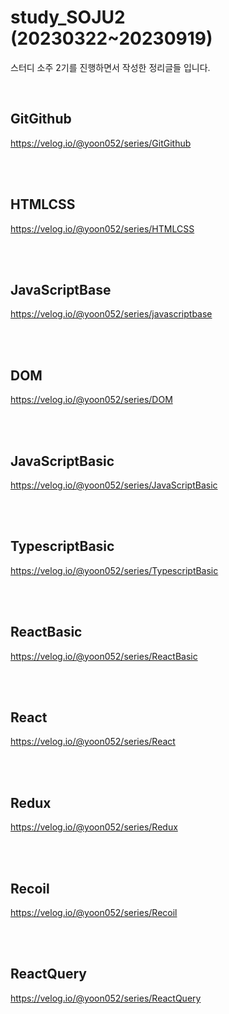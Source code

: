 # study_SOJU2 (20230322~20230919)

스터디 소주 2기를 진행하면서 작성한 정리글들 입니다.

<br>

## GitGithub

https://velog.io/@yoon052/series/GitGithub

 </br>

 <br>
 
 ## HTMLCSS

https://velog.io/@yoon052/series/HTMLCSS

 </br>
 
 <br>
 
 ## JavaScriptBase

https://velog.io/@yoon052/series/javascriptbase

 </br>

 <br>
 
 ## DOM

https://velog.io/@yoon052/series/DOM

 </br>

 <br>
 
 ## JavaScriptBasic

https://velog.io/@yoon052/series/JavaScriptBasic

 </br>

 <br>
 
 ## TypescriptBasic

https://velog.io/@yoon052/series/TypescriptBasic

 </br>

 <br>
 
 ## ReactBasic

https://velog.io/@yoon052/series/ReactBasic

 </br>

 <br>
 
 ## React
 
 https://velog.io/@yoon052/series/React
 
 </br>

<br>

## Redux

https://velog.io/@yoon052/series/Redux

 </br>

 <br>
 
 ## Recoil

https://velog.io/@yoon052/series/Recoil

 </br>
 
 <br>
 
 ## ReactQuery

https://velog.io/@yoon052/series/ReactQuery

 </br>
